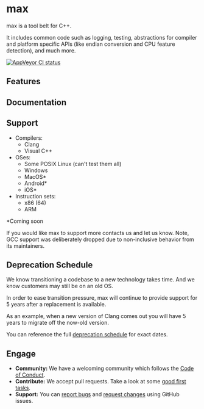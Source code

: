 # max

max is a tool belt for C++.

It includes common code such as logging, testing, abstractions for compiler and platform specific APIs (like endian conversion and CPU feature detection), and much more.

<!-- [![Travis CI status][travis-shield]][travis-link] -->
[![AppVeyor CI status][appveyor-shield]][appveyor-link]

## Features

## Documentation

## Support

* Compilers:
    * Clang
    * Visual C++
* OSes:
    * Some POSIX Linux (can't test them all)
    * Windows
    * MacOS*
    * Android*
    * iOS*
* Instruction sets:
    * x86 (64)
    * ARM

*Coming soon

If you would like max to support more contacts us and let us know.
Note, GCC support was deliberately dropped due to non-inclusive behavior from its maintainers.

## Deprecation Schedule

We know transitioning a codebase to a new technology takes time. And we know customers may still be on an old OS.

In order to ease transition pressure, max will continue to provide support for 5 years after a replacement is available.

As an example, when a new version of Clang comes out you will have 5 years to migrate off the now-old version.

You can reference the full [deprecation schedule](DeprecationSchedule.md) for exact dates.

## Engage

* **Community:** We have a welcoming community which follows the [Code of Conduct](code_of_conduct.md).
* **Contribute:** We accept pull requests. Take a look at some [good first tasks](https://github.com/ProgramMax/max/issues?q=is%3Aissue+is%3Aopen+label%3A"good+first+issue").
* **Support:** You can [report bugs](https://github.com/ProgramMax/max/issues/new?assignees=&labels=&template=bug_report.md&title=) and [request changes](https://github.com/ProgramMax/max/issues/new?assignees=&labels=&template=feature_request.md&title=) using GitHub issues.

[travis-shield]: https://travis-ci.org/ProgramMax/max.svg?branch=master
[travis-link]: https://travis-ci.org/ProgramMax/max/builds
[appveyor-shield]: https://ci.appveyor.com/api/projects/status/7wjmpyqh6gnc70g5/branch/master?svg=true
[appveyor-link]: https://ci.appveyor.com/project/ProgramMax/max/branch/master